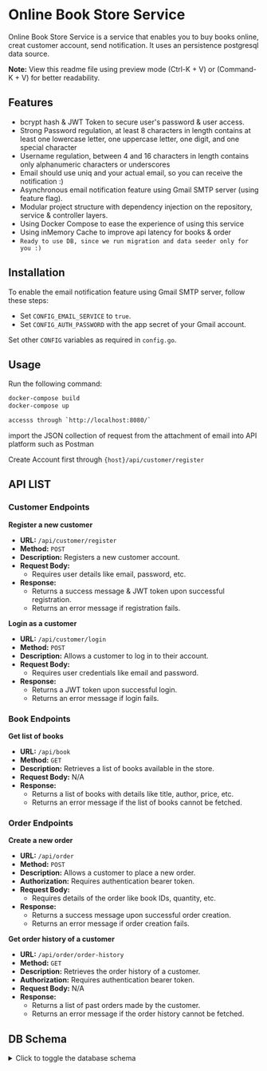 # Online Book Store Service

Online Book Store Service is a service that enables you to buy books online, creat customer account, send notification. It uses an persistence postgresql data source.

**Note:** View this readme file using preview mode (Ctrl-K + V) or (Command-K + V) for better readability.

## Features

- bcrypt hash & JWT Token to secure user's password & user access.
- Strong Password regulation, at least 8 characters in length contains at least one lowercase letter, one uppercase letter, one digit, and one special character
- Username regulation, between 4 and 16 characters in length contains only alphanumeric characters or underscores
- Email should use uniq and your actual email, so you can receive the notification :)
- Asynchronous email notification feature using Gmail SMTP server (using feature flag).
- Modular project structure with dependency injection on the repository, service & controller layers.
- Using Docker Compose to ease the experience of using this service
- Using inMemory Cache to improve api latency for books & order
- `Ready to use DB, since we run migration and data seeder only for you :)`

## Installation

To enable the email notification feature using Gmail SMTP server, follow these steps:
- Set `CONFIG_EMAIL_SERVICE` to `true`.
- Set `CONFIG_AUTH_PASSWORD` with the app secret of your Gmail account.

Set other `CONFIG` variables as required in `config.go`.

## Usage

Run the following command:

```bash
docker-compose build
docker-compose up

accesss through `http://localhost:8080/`
```

import the JSON collection of request from the attachment of email into API platform such as Postman

Create Account first through `{host}/api/customer/register`
 
## API LIST

### Customer Endpoints

**Register a new customer**
- **URL:** `/api/customer/register`
- **Method:** `POST`
- **Description:** Registers a new customer account.
- **Request Body:**
  - Requires user details like email, password, etc.
- **Response:**
  - Returns a success message & JWT token upon successful registration.
  - Returns an error message if registration fails.

**Login as a customer**
- **URL:** `/api/customer/login`
- **Method:** `POST`
- **Description:** Allows a customer to log in to their account.
- **Request Body:**
  - Requires user credentials like email and password.
- **Response:**
  - Returns a JWT token upon successful login.
  - Returns an error message if login fails.

### Book Endpoints

**Get list of books**
- **URL:** `/api/book`
- **Method:** `GET`
- **Description:** Retrieves a list of books available in the store.
- **Request Body:** N/A
- **Response:**
  - Returns a list of books with details like title, author, price, etc.
  - Returns an error message if the list of books cannot be fetched.

### Order Endpoints

**Create a new order**
- **URL:** `/api/order`
- **Method:** `POST`
- **Description:** Allows a customer to place a new order.
- **Authorization:** Requires authentication bearer token.
- **Request Body:**
  - Requires details of the order like book IDs, quantity, etc.
- **Response:**
  - Returns a success message upon successful order creation.
  - Returns an error message if order creation fails.

**Get order history of a customer**
- **URL:** `/api/order/order-history`
- **Method:** `GET`
- **Description:** Retrieves the order history of a customer.
- **Authorization:** Requires authentication bearer token.
- **Request Body:** N/A
- **Response:**
  - Returns a list of past orders made by the customer.
  - Returns an error message if the order history cannot be fetched.

## DB Schema
<details>
<summary>Click to toggle the database schema</summary>

```sql
CREATE TABLE Customers (
    id SERIAL PRIMARY KEY,
    email VARCHAR(255) NOT NULL,
    password VARCHAR(255) NOT NULL,
    username VARCHAR(255) NOT NULL
);

CREATE TABLE Categories (
    id SERIAL PRIMARY KEY,
    name VARCHAR(255) NOT NULL
);

CREATE TABLE Books (
    id SERIAL PRIMARY KEY,
    title VARCHAR(255) NOT NULL,
    author VARCHAR(255) NOT NULL,
    price DECIMAL(10, 2) NOT NULL,
    category_id INTEGER REFERENCES Categories(id),
    created_at TIMESTAMP DEFAULT CURRENT_TIMESTAMP,
    deleted_at TIMESTAMP
);

CREATE TABLE Orders (
    id SERIAL PRIMARY KEY,
    customer_id INTEGER REFERENCES Customers(id),
    customer_reference VARCHAR(255),
    receiver_name VARCHAR(255),
    address VARCHAR(255),
    city VARCHAR(255),
    district VARCHAR(255),
    postal_code VARCHAR(20),
    order_date TIMESTAMP DEFAULT CURRENT_TIMESTAMP,
    shipper VARCHAR(255) NOT NULL,
    airwaybill_number VARCHAR(255) NOT NULL,
    total_item INTEGER,
    total_price DECIMAL(10, 2),
    updated_at TIMESTAMP,
    deleted_at TIMESTAMP
);

CREATE TABLE Items (
    id SERIAL PRIMARY KEY,
    book_id INTEGER REFERENCES Books(id),
    quantity INTEGER NOT NULL,
    order_id INTEGER REFERENCES Orders(id),
    created_at TIMESTAMP DEFAULT CURRENT_TIMESTAMP,
    deleted_at TIMESTAMP
);

</details>
```
